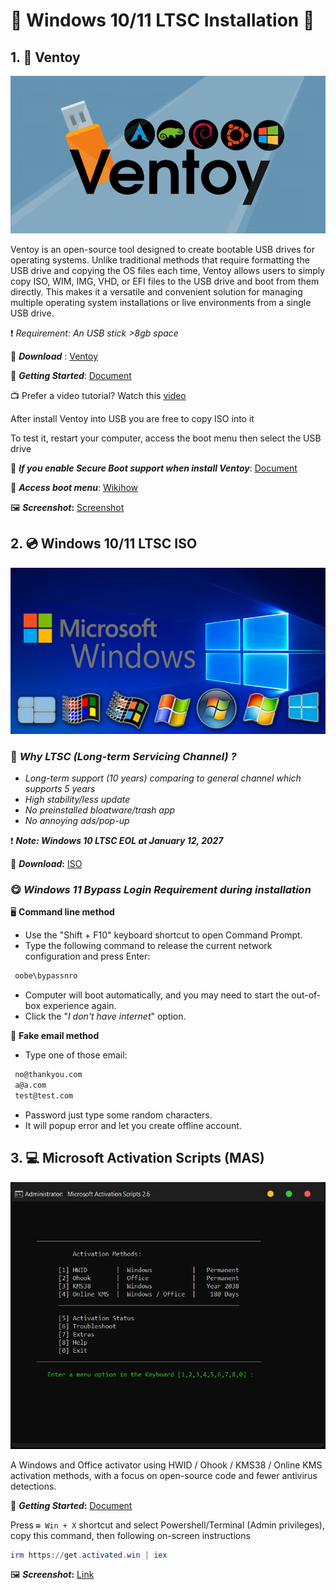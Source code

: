 # 💽 **Windows 10/11 LTSC Installation** 💽

## **1. 💾 Ventoy**

![Ventoy](./Images/ventoy.jpg)

Ventoy is an open-source tool designed to create bootable USB drives for operating systems. Unlike traditional methods that require formatting the USB drive and copying the OS files each time, Ventoy allows users to simply copy ISO, WIM, IMG, VHD, or EFI files to the USB drive and boot from them directly. This makes it a versatile and convenient solution for managing multiple operating system installations or live environments from a single USB drive.

❗ *Requirement: An USB stick >8gb space*

🔗 ***Download*** : [Ventoy](https://ventoy.net/en/index.html)

📄 ***Getting Started***: [Document](https://www.ventoy.net/en/doc_start.html)

📺 Prefer a video tutorial? Watch this [video](https://www.youtube.com/watch?v=gAnA7X8fAGs)

After install Ventoy into USB you are free to copy ISO into it

To test it, restart your computer, access the boot menu then select the USB drive

📄 ***If you enable Secure Boot support when install Ventoy***: [Document](https://www.ventoy.net/en/doc_secure.html)

📄 ***Access boot menu***: [Wikihow](https://www.wikihow.com/Get-to-the-Boot-Menu-on-Windows)

🖼️ ***Screenshot*:** [Screenshot](https://ventoy.net/en/screenshot.html)

## **2. 💿 Windows 10/11 LTSC ISO**

![MS Windows](./Images/microsoft-windows.jpg)

### 🤔 *Why LTSC (Long-term Servicing Channel) ?*

- *Long-term support (10 years) comparing to general channel which supports 5 years*
- *High stability/less update*
- *No preinstalled bloatware/trash app*
- *No annoying ads/pop-up* 

❗ ***Note: Windows 10 LTSC EOL at January 12, 2027***

🔗 ***Download*:** [ISO](https://massgrave.dev/windows_ltsc_links)

### 😋 *Windows 11 Bypass Login Requirement during installation*

🖥️ **Command line method**

- Use the "Shift + F10" keyboard shortcut to open Command Prompt.
- Type the following command to release the current network configuration and press Enter:

``` powershell
 oobe\bypassnro
```

- Computer will boot automatically, and you may need to start the out-of-box experience again.
- Click the "*I don't have internet*" option.

📧 **Fake email method**

- Type one of those email:  
  
``` email
 no@thankyou.com
 a@a.com
 test@test.com
```

- Password just type some random characters.
- It will popup error and let you create offline account.

## **3. 💻 Microsoft Activation Scripts (MAS)**

![MAS](./Images/MAS.JPG)

A Windows and Office activator using HWID / Ohook / KMS38 / Online KMS activation methods, with a focus on open-source code and fewer antivirus detections.

📄 ***Getting Started*:** [Document](https://massgrave.dev/)

Press `⊞ Win + X` shortcut and select Powershell/Terminal (Admin privileges), copy this command, then following on-screen instructions

``` powershell
irm https://get.activated.win | iex
```

🖼️ ***Screenshot*:** [Link](https://massgrave.dev/#screenshots)
